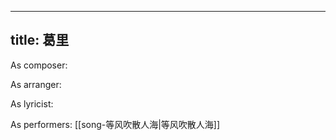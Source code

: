 
---
title: 葛里
---
As composer: 

As arranger: 

As lyricist: 

As performers: [[song-等风吹散人海|等风吹散人海]]
